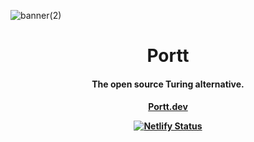 ![banner(2)](https://user-images.githubusercontent.com/68653294/169693836-5c246396-dcfe-486d-ba3f-089760cbe014.jpg)
<h1 align='center'>Portt</h1>
<h4 align='center'>The open source Turing alternative.</h4>
<h4 align='center'><a href='https://portt.dev/' target='_blank'>Portt.dev</a>

[![Netlify Status](https://api.netlify.com/api/v1/badges/57b0da6b-0344-40e2-8dde-4153a88e79f0/deploy-status)](https://app.netlify.com/sites/porttdotdev/deploys)</h4>

